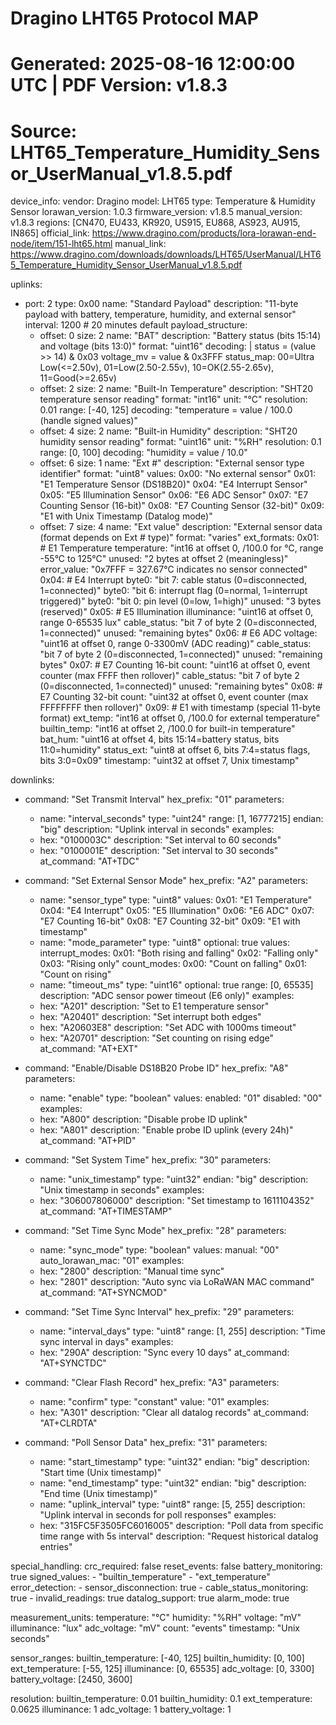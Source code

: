 # Dragino LHT65 Protocol MAP
# Generated: 2025-08-16 12:00:00 UTC | PDF Version: v1.8.3
# Source: LHT65_Temperature_Humidity_Sensor_UserManual_v1.8.5.pdf

device_info:
  vendor: Dragino
  model: LHT65
  type: Temperature & Humidity Sensor
  lorawan_version: 1.0.3
  firmware_version: v1.8.5
  manual_version: v1.8.3
  regions: [CN470, EU433, KR920, US915, EU868, AS923, AU915, IN865]
  official_link: https://www.dragino.com/products/lora-lorawan-end-node/item/151-lht65.html
  manual_link: https://www.dragino.com/downloads/downloads/LHT65/UserManual/LHT65_Temperature_Humidity_Sensor_UserManual_v1.8.5.pdf

uplinks:
  - port: 2
    type: 0x00
    name: "Standard Payload"
    description: "11-byte payload with battery, temperature, humidity, and external sensor"
    interval: 1200  # 20 minutes default
    payload_structure:
      - offset: 0
        size: 2
        name: "BAT"
        description: "Battery status (bits 15:14) and voltage (bits 13:0)"
        format: "uint16"
        decoding: |
          status = (value >> 14) & 0x03
          voltage_mv = value & 0x3FFF
          status_map: 00=Ultra Low(<=2.50v), 01=Low(2.50-2.55v), 10=OK(2.55-2.65v), 11=Good(>=2.65v)
      - offset: 2
        size: 2
        name: "Built-In Temperature"
        description: "SHT20 temperature sensor reading"
        format: "int16"
        unit: "°C"
        resolution: 0.01
        range: [-40, 125]
        decoding: "temperature = value / 100.0 (handle signed values)"
      - offset: 4
        size: 2
        name: "Built-in Humidity"
        description: "SHT20 humidity sensor reading"
        format: "uint16"
        unit: "%RH"
        resolution: 0.1
        range: [0, 100]
        decoding: "humidity = value / 10.0"
      - offset: 6
        size: 1
        name: "Ext #"
        description: "External sensor type identifier"
        format: "uint8"
        values:
          0x00: "No external sensor"
          0x01: "E1 Temperature Sensor (DS18B20)"
          0x04: "E4 Interrupt Sensor"
          0x05: "E5 Illumination Sensor"
          0x06: "E6 ADC Sensor"
          0x07: "E7 Counting Sensor (16-bit)"
          0x08: "E7 Counting Sensor (32-bit)"
          0x09: "E1 with Unix Timestamp (Datalog mode)"
      - offset: 7
        size: 4
        name: "Ext value"
        description: "External sensor data (format depends on Ext # type)"
        format: "varies"
        ext_formats:
          0x01: # E1 Temperature
            temperature: "int16 at offset 0, /100.0 for °C, range -55°C to 125°C"
            unused: "2 bytes at offset 2 (meaningless)"
            error_value: "0x7FFF = 327.67°C indicates no sensor connected"
          0x04: # E4 Interrupt
            byte0: "bit 7: cable status (0=disconnected, 1=connected)"
            byte0: "bit 6: interrupt flag (0=normal, 1=interrupt triggered)"
            byte0: "bit 0: pin level (0=low, 1=high)"
            unused: "3 bytes (reserved)"
          0x05: # E5 Illumination
            illuminance: "uint16 at offset 0, range 0-65535 lux"
            cable_status: "bit 7 of byte 2 (0=disconnected, 1=connected)"
            unused: "remaining bytes"
          0x06: # E6 ADC
            voltage: "uint16 at offset 0, range 0-3300mV (ADC reading)"
            cable_status: "bit 7 of byte 2 (0=disconnected, 1=connected)"
            unused: "remaining bytes"
          0x07: # E7 Counting 16-bit
            count: "uint16 at offset 0, event counter (max FFFF then rollover)"
            cable_status: "bit 7 of byte 2 (0=disconnected, 1=connected)"
            unused: "remaining bytes"
          0x08: # E7 Counting 32-bit
            count: "uint32 at offset 0, event counter (max FFFFFFFF then rollover)"
          0x09: # E1 with timestamp (special 11-byte format)
            ext_temp: "int16 at offset 0, /100.0 for external temperature"
            builtin_temp: "int16 at offset 2, /100.0 for built-in temperature"
            bat_hum: "uint16 at offset 4, bits 15:14=battery status, bits 11:0=humidity"
            status_ext: "uint8 at offset 6, bits 7:4=status flags, bits 3:0=0x09"
            timestamp: "uint32 at offset 7, Unix timestamp"

downlinks:
  - command: "Set Transmit Interval"
    hex_prefix: "01"
    parameters:
      - name: "interval_seconds"
        type: "uint24"
        range: [1, 16777215]
        endian: "big"
        description: "Uplink interval in seconds"
    examples:
      - hex: "0100003C"
        description: "Set interval to 60 seconds"
      - hex: "0100001E" 
        description: "Set interval to 30 seconds"
    at_command: "AT+TDC"

  - command: "Set External Sensor Mode"
    hex_prefix: "A2"
    parameters:
      - name: "sensor_type"
        type: "uint8"
        values:
          0x01: "E1 Temperature"
          0x04: "E4 Interrupt"
          0x05: "E5 Illumination"
          0x06: "E6 ADC"
          0x07: "E7 Counting 16-bit"
          0x08: "E7 Counting 32-bit"
          0x09: "E1 with timestamp"
      - name: "mode_parameter"
        type: "uint8"
        optional: true
        values:
          interrupt_modes:
            0x01: "Both rising and falling"
            0x02: "Falling only"
            0x03: "Rising only"
          count_modes:
            0x00: "Count on falling"
            0x01: "Count on rising"
      - name: "timeout_ms"
        type: "uint16"
        optional: true
        range: [0, 65535]
        description: "ADC sensor power timeout (E6 only)"
    examples:
      - hex: "A201"
        description: "Set to E1 temperature sensor"
      - hex: "A20401"
        description: "Set interrupt both edges"
      - hex: "A20603E8"
        description: "Set ADC with 1000ms timeout"
      - hex: "A20701"
        description: "Set counting on rising edge"
    at_command: "AT+EXT"

  - command: "Enable/Disable DS18B20 Probe ID"
    hex_prefix: "A8"
    parameters:
      - name: "enable"
        type: "boolean"
        values:
          enabled: "01"
          disabled: "00"
    examples:
      - hex: "A800"
        description: "Disable probe ID uplink"
      - hex: "A801"
        description: "Enable probe ID uplink (every 24h)"
    at_command: "AT+PID"

  - command: "Set System Time"
    hex_prefix: "30"
    parameters:
      - name: "unix_timestamp"
        type: "uint32"
        endian: "big"
        description: "Unix timestamp in seconds"
    examples:
      - hex: "306007806000"
        description: "Set timestamp to 1611104352"
    at_command: "AT+TIMESTAMP"

  - command: "Set Time Sync Mode"
    hex_prefix: "28"
    parameters:
      - name: "sync_mode"
        type: "boolean"
        values:
          manual: "00"
          auto_lorawan_mac: "01"
    examples:
      - hex: "2800"
        description: "Manual time sync"
      - hex: "2801"
        description: "Auto sync via LoRaWAN MAC command"
    at_command: "AT+SYNCMOD"

  - command: "Set Time Sync Interval"
    hex_prefix: "29"
    parameters:
      - name: "interval_days"
        type: "uint8"
        range: [1, 255]
        description: "Time sync interval in days"
    examples:
      - hex: "290A"
        description: "Sync every 10 days"
    at_command: "AT+SYNCTDC"

  - command: "Clear Flash Record"
    hex_prefix: "A3"
    parameters:
      - name: "confirm"
        type: "constant"
        value: "01"
    examples:
      - hex: "A301"
        description: "Clear all datalog records"
    at_command: "AT+CLRDTA"

  - command: "Poll Sensor Data"
    hex_prefix: "31"
    parameters:
      - name: "start_timestamp"
        type: "uint32"
        endian: "big"
        description: "Start time (Unix timestamp)"
      - name: "end_timestamp"
        type: "uint32"
        endian: "big"
        description: "End time (Unix timestamp)"
      - name: "uplink_interval"
        type: "uint8"
        range: [5, 255]
        description: "Uplink interval in seconds for poll responses"
    examples:
      - hex: "315FC5F3505FC6016005"
        description: "Poll data from specific time range with 5s interval"
    description: "Request historical datalog entries"

special_handling:
  crc_required: false
  reset_events: false
  battery_monitoring: true
  signed_values:
    - "builtin_temperature"
    - "ext_temperature"
  error_detection:
    - sensor_disconnection: true
    - cable_status_monitoring: true
    - invalid_readings: true
  datalog_support: true
  alarm_mode: true
  
measurement_units:
  temperature: "°C"
  humidity: "%RH"
  voltage: "mV"
  illuminance: "lux"
  adc_voltage: "mV"
  count: "events"
  timestamp: "Unix seconds"

sensor_ranges:
  builtin_temperature: [-40, 125]
  builtin_humidity: [0, 100]
  ext_temperature: [-55, 125]
  illuminance: [0, 65535]
  adc_voltage: [0, 3300]
  battery_voltage: [2450, 3600]

resolution:
  builtin_temperature: 0.01
  builtin_humidity: 0.1
  ext_temperature: 0.0625
  illuminance: 1
  adc_voltage: 1
  battery_voltage: 1
